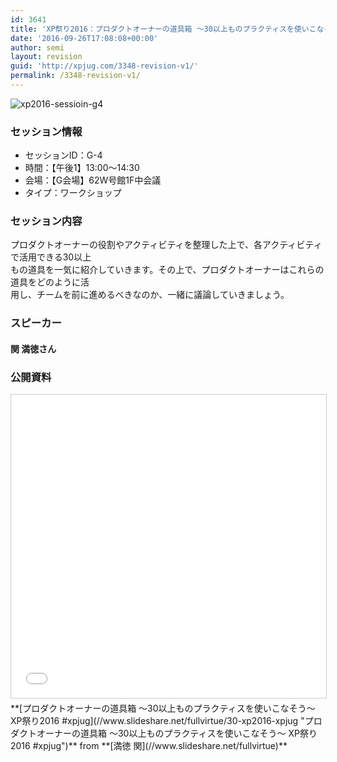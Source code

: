 ```yaml
---
id: 3641
title: 'XP祭り2016：プロダクトオーナーの道具箱 ～30以上ものプラクティスを使いこなそう～ (関 満徳さん)'
date: '2016-09-26T17:08:08+00:00'
author: semi
layout: revision
guid: 'http://xpjug.com/3348-revision-v1/'
permalink: /3348-revision-v1/
---
```


![xp2016-sessioin-g4](http://xpjug.com/wp-content/uploads/2016/08/xp2016-sessioin-g4.png)

### セッション情報

- セッションID：G-4
- 時間：【午後1】13:00～14:30
- 会場：【G会場】62W号館1F中会議
- タイプ：ワークショップ

### セッション内容

プロダクトオーナーの役割やアクティビティを整理した上で、各アクティビティで活用できる30以上  
もの道具を一気に紹介していきます。その上で、プロダクトオーナーはこれらの道具をどのように活  
用し、チームを前に進めるべきなのか、一緒に議論していきましょう。

### スピーカー

#### 関 満徳さん

### 公開資料

<iframe allowfullscreen="" frameborder="0" height="485" marginheight="0" marginwidth="0" scrolling="no" src="//www.slideshare.net/slideshow/embed_code/key/4fvSqBGT5VKGV5" style="border:1px solid #CCC; border-width:1px; margin-bottom:5px; max-width: 100%;" width="595"> </iframe>

<div style="margin-bottom:5px">  **[プロダクトオーナーの道具箱 ～30以上ものプラクティスを使いこなそう～ XP祭り2016 #xpjug](//www.slideshare.net/fullvirtue/30-xp2016-xpjug "プロダクトオーナーの道具箱 ～30以上ものプラクティスを使いこなそう～ XP祭り2016 #xpjug")**  from **[満徳 関](//www.slideshare.net/fullvirtue)** </div>